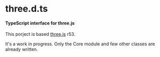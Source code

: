 three.d.ts
====
#### TypeScript interface for three.js ####

This porject is based [three.js](http://mrdoob.github.com/three.js/) r53.

It's a work in progress. Only the Core module and few other classes are already written.